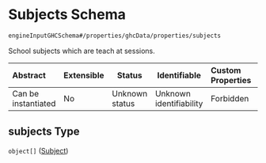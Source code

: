 # Subjects Schema

```txt
engineInputGHCSchema#/properties/ghcData/properties/subjects
```

School subjects which are teach at sessions.


| Abstract            | Extensible | Status         | Identifiable            | Custom Properties | Additional Properties | Access Restrictions | Defined In                                                         |
| :------------------ | ---------- | -------------- | ----------------------- | :---------------- | --------------------- | ------------------- | ------------------------------------------------------------------ |
| Can be instantiated | No         | Unknown status | Unknown identifiability | Forbidden         | Allowed               | none                | [ghc.schema.json\*](../out/ghc.schema.json "open original schema") |

## subjects Type

`object[]` ([Subject](ghc-properties-ghcdata-properties-subjects-subject.md))
